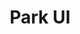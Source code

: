 ---
title: 'Park UI'
description: 'Beautifully designed components built for your choice of JS and CSS frameworks.'
link: 'https://park-ui.com/'
imageURL: 'https://res.cloudinary.com/dc6mrv5cb/image/upload/v1718792803/personal-resources/ui-stuff/park-ui.com__1_mdywcq_e4dnuj.webp'
---